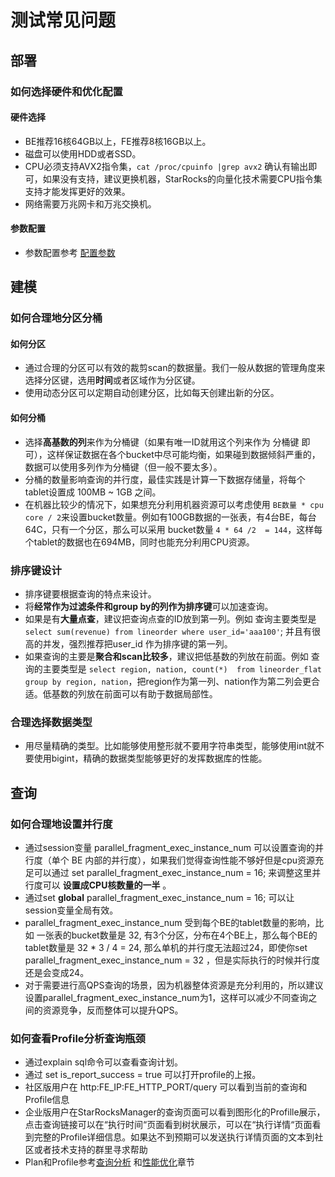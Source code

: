 
# 测试常见问题

## 部署

### 如何选择硬件和优化配置

#### 硬件选择

* BE推荐16核64GB以上，FE推荐8核16GB以上。
* 磁盘可以使用HDD或者SSD。
* CPU必须支持AVX2指令集，`cat /proc/cpuinfo |grep avx2` 确认有输出即可，如果没有支持，建议更换机器，StarRocks的向量化技术需要CPU指令集支持才能发挥更好的效果。
* 网络需要万兆网卡和万兆交换机。

#### 参数配置

* 参数配置参考 [配置参数](../administration/Configuration.md)

## 建模

### 如何合理地分区分桶

#### 如何分区

* 通过合理的分区可以有效的裁剪scan的数据量。我们一般从数据的管理角度来选择分区键，选用**时间**或者区域作为分区键。
* 使用动态分区可以定期自动创建分区，比如每天创建出新的分区。

#### 如何分桶

* 选择**高基数的列**来作为分桶键（如果有唯一ID就用这个列来作为 分桶键 即可），这样保证数据在各个bucket中尽可能均衡，如果碰到数据倾斜严重的，数据可以使用多列作为分桶键（但一般不要太多）。
* 分桶的数量影响查询的并行度，最佳实践是计算一下数据存储量，将每个tablet设置成 100MB ~ 1GB 之间。
* 在机器比较少的情况下，如果想充分利用机器资源可以考虑使用 ` BE数量 * cpu core / 2 `来设置bucket数量。例如有100GB数据的一张表，有4台BE，每台64C，只有一个分区，那么可以采用 bucket数量 `4 * 64 /2  = 144`，这样每个tablet的数据也在694MB，同时也能充分利用CPU资源。

### 排序键设计

* 排序键要根据查询的特点来设计。
* 将**经常作为过滤条件和group by的列作为排序键**可以加速查询。
* 如果是有**大量点查**，建议把查询点查的ID放到第一列。例如 查询主要类型是 `select sum(revenue) from lineorder where user_id='aaa100'`;  并且有很高的并发，强烈推荐把user\_id 作为排序键的第一列。
* 如果查询的主要是**聚合和scan比较多**，建议把低基数的列放在前面。例如 查询的主要类型是 `select region, nation, count(*)  from lineorder_flat group by region, nation`，把region作为第一列、nation作为第二列会更合适。低基数的列放在前面可以有助于数据局部性。

### 合理选择数据类型

* 用尽量精确的类型。比如能够使用整形就不要用字符串类型，能够使用int就不要使用bigint，精确的数据类型能够更好的发挥数据库的性能。

## 查询

### 如何合理地设置并行度

* 通过session变量   parallel\_fragment\_exec\_instance\_num  可以设置查询的并行度（单个 BE 内部的并行度），如果我们觉得查询性能不够好但是cpu资源充足可以通过 set parallel\_fragment\_exec\_instance\_num = 16; 来调整这里并行度可以 **设置成CPU核数量的一半** 。
* 通过set **global** parallel\_fragment\_exec\_instance\_num = 16; 可以让session变量全局有效。
* parallel\_fragment\_exec\_instance\_num 受到每个BE的tablet数量的影响，比如 一张表的bucket数量是 32, 有3个分区，分布在4个BE上，那么每个BE的tablet数量是 32 * 3  / 4 = 24, 那么单机的并行度无法超过24，即使你set parallel\_fragment\_exec\_instance\_num = 32 ，但是实际执行的时候并行度还是会变成24。
* 对于需要进行高QPS查询的场景，因为机器整体资源是充分利用的，所以建议设置parallel\_fragment\_exec\_instance\_num为1，这样可以减少不同查询之间的资源竞争，反而整体可以提升QPS。

### 如何查看Profile分析查询瓶颈

* 通过explain sql命令可以查看查询计划。
* 通过 set is\_report\_success = true 可以打开profile的上报。
* 社区版用户在 http:FE\_IP:FE\_HTTP\_PORT/query 可以看到当前的查询和Profile信息
* 企业版用户在StarRocksManager的查询页面可以看到图形化的Profille展示，点击查询链接可以在“执行时间“页面看到树状展示，可以在“执行详情“页面看到完整的Profile详细信息。如果达不到预期可以发送执行详情页面的文本到社区或者技术支持的群里寻求帮助
* Plan和Profile参考[查询分析](../administration/Query_planning.md) 和[性能优化](../administration/Profiling.md)章节
